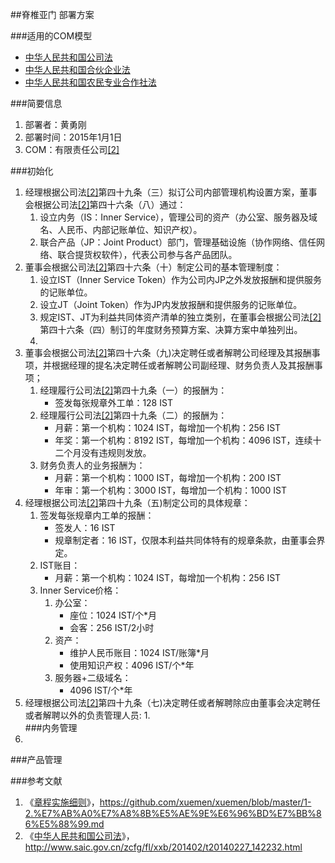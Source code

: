 ##脊椎亚门
部署方案

###适用的COM模型
* [中华人民共和国公司法](http://www.saic.gov.cn/zcfg/fl/xxb/201402/t20140227_142232.html)
* [中华人民共和国合伙企业法](http://www.gov.cn/ziliao/flfg/2006-08/28/content_371399.htm)
* [中华人民共和国农民专业合作社法](http://www.gov.cn/jrzg/2006-10/31/content_429182.htm)

<a name="brief" id="brief"></a>
###简要信息
1. 部署者：黄勇刚
2. 部署时间：2015年1月1日
3. COM：有限责任公司[[2]](#ref2)

<a name="init" id="init"></a>
###初始化
1. 经理根据公司法[[2]](#ref2)第四十九条（三）拟订公司内部管理机构设置方案，董事会根据公司法[[2]](#ref2)第四十六条（八）通过：
	1. 设立内务（IS：Inner Service），管理公司的资产（办公室、服务器及域名、人民币、内部记账单位、知识产权）。
	2. 联合产品（JP：Joint Product）部门，管理基础设施（协作网络、信任网络、联合提货权软件），代表公司参与各产品团队。
2. 董事会根据公司法[[2]](#ref2)第四十六条（十）制定公司的基本管理制度：
	1. 设立IST（Inner Service Token）作为公司内JP之外发放报酬和提供服务的记账单位。
	2. 设立JT（Joint Token）作为JP内发放报酬和提供服务的记账单位。
	3. 规定IST、JT为利益共同体资产清单的独立类别，在董事会根据公司法[[2]](#ref2)第四十六条（四）制订的年度财务预算方案、决算方案中单独列出。
	4. 
3. 董事会根据公司法[[2]](#ref2)第四十六条（九)决定聘任或者解聘公司经理及其报酬事项，并根据经理的提名决定聘任或者解聘公司副经理、财务负责人及其报酬事项；
	1. 经理履行公司法[[2]](#ref2)第四十九条（一）的报酬为：
		* 签发每张规章外工单：128 IST
	2. 经理履行公司法[[2]](#ref2)第四十九条（二）的报酬为：
		* 月薪：第一个机构：1024 IST，每增加一个机构：256 IST
		* 年奖：第一个机构：8192 IST，每增加一个机构：4096 IST，连续十二个月没有违规则发放。
	3. 财务负责人的业务报酬为：
		* 月薪：第一个机构：1000 IST，每增加一个机构：200 IST
		* 年审：第一个机构：3000 IST，每增加一个机构：1000 IST
4. 经理根据公司法[[2]](#ref2)第四十九条（五)制定公司的具体规章：
	1. 签发每张规章内工单的报酬：
		* 签发人：16 IST
		* 规章制定者：16 IST，仅限本利益共同体特有的规章条款，由董事会界定。
	2. IST账目：
		* 月薪：第一个机构：1024 IST，每增加一个机构：256 IST
	3. Inner Service价格：
		1. 办公室：
			* 座位：1024 IST/个*月
			* 会客：256 IST/2小时
		2. 资产：
			* 维护人民币账目：1024 IST/账簿*月
			* 使用知识产权：4096 IST/个*年
		3. 服务器+二级域名：
			* 4096 IST/个*年
5. 经理根据公司法[[2]](#ref2)第四十九条（七)决定聘任或者解聘除应由董事会决定聘任或者解聘以外的负责管理人员:
	1.  
###内务管理
1. 

###产品管理


###参考文献
1. <a name="ref1" id="ref1"></a>《[章程实施细则](https://github.com/xuemen/xuemen/blob/master/1-2.%E7%AB%A0%E7%A8%8B%E5%AE%9E%E6%96%BD%E7%BB%86%E5%88%99.md)》，https://github.com/xuemen/xuemen/blob/master/1-2.%E7%AB%A0%E7%A8%8B%E5%AE%9E%E6%96%BD%E7%BB%86%E5%88%99.md
2. <a name="ref2" id="ref2"></a>《[中华人民共和国公司法](http://www.saic.gov.cn/zcfg/fl/xxb/201402/t20140227_142232.html)》，http://www.saic.gov.cn/zcfg/fl/xxb/201402/t20140227_142232.html